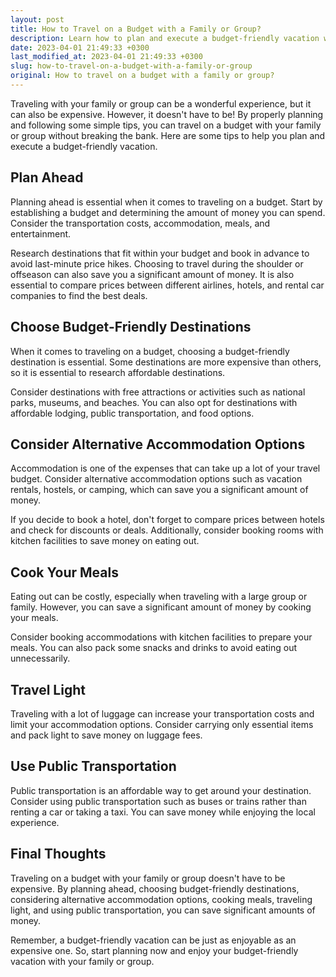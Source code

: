 ```yaml
---
layout: post
title: How to Travel on a Budget with a Family or Group?
description: Learn how to plan and execute a budget-friendly vacation with your family or group without breaking the bank.
date: 2023-04-01 21:49:33 +0300
last_modified_at: 2023-04-01 21:49:33 +0300
slug: how-to-travel-on-a-budget-with-a-family-or-group
original: How to travel on a budget with a family or group?
---
```

Traveling with your family or group can be a wonderful experience, but it can also be expensive. However, it doesn't have to be! By properly planning and following some simple tips, you can travel on a budget with your family or group without breaking the bank. Here are some tips to help you plan and execute a budget-friendly vacation.

## Plan Ahead

Planning ahead is essential when it comes to traveling on a budget. Start by establishing a budget and determining the amount of money you can spend. Consider the transportation costs, accommodation, meals, and entertainment.

Research destinations that fit within your budget and book in advance to avoid last-minute price hikes. Choosing to travel during the shoulder or offseason can also save you a significant amount of money. It is also essential to compare prices between different airlines, hotels, and rental car companies to find the best deals.

## Choose Budget-Friendly Destinations

When it comes to traveling on a budget, choosing a budget-friendly destination is essential. Some destinations are more expensive than others, so it is essential to research affordable destinations.

Consider destinations with free attractions or activities such as national parks, museums, and beaches. You can also opt for destinations with affordable lodging, public transportation, and food options.

## Consider Alternative Accommodation Options

Accommodation is one of the expenses that can take up a lot of your travel budget. Consider alternative accommodation options such as vacation rentals, hostels, or camping, which can save you a significant amount of money.

If you decide to book a hotel, don't forget to compare prices between hotels and check for discounts or deals. Additionally, consider booking rooms with kitchen facilities to save money on eating out.

## Cook Your Meals

Eating out can be costly, especially when traveling with a large group or family. However, you can save a significant amount of money by cooking your meals.

Consider booking accommodations with kitchen facilities to prepare your meals. You can also pack some snacks and drinks to avoid eating out unnecessarily.

## Travel Light

Traveling with a lot of luggage can increase your transportation costs and limit your accommodation options. Consider carrying only essential items and pack light to save money on luggage fees.

## Use Public Transportation

Public transportation is an affordable way to get around your destination. Consider using public transportation such as buses or trains rather than renting a car or taking a taxi. You can save money while enjoying the local experience.

## Final Thoughts

Traveling on a budget with your family or group doesn't have to be expensive. By planning ahead, choosing budget-friendly destinations, considering alternative accommodation options, cooking meals, traveling light, and using public transportation, you can save significant amounts of money.

Remember, a budget-friendly vacation can be just as enjoyable as an expensive one. So, start planning now and enjoy your budget-friendly vacation with your family or group.